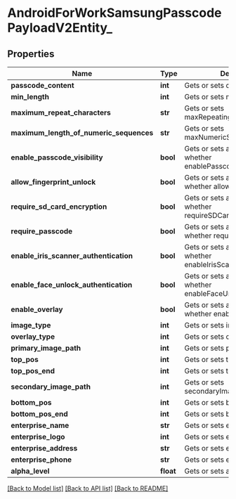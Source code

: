 # AndroidForWorkSamsungPasscodePayloadV2Entity_

## Properties
Name | Type | Description | Notes
------------ | ------------- | ------------- | -------------
**passcode_content** | **int** | Gets or sets quality. | [optional] 
**min_length** | **int** | Gets or sets minLength. | 
**maximum_repeat_characters** | **str** | Gets or sets maxRepeatingCharacters. | [optional] 
**maximum_length_of_numeric_sequences** | **str** | Gets or sets maxNumericSequences. | [optional] 
**enable_passcode_visibility** | **bool** | Gets or sets a value indicating whether enablePasscodeVisibility. | [optional] 
**allow_fingerprint_unlock** | **bool** | Gets or sets a value indicating whether allowFingerprintUnlock. | [optional] 
**require_sd_card_encryption** | **bool** | Gets or sets a value indicating whether requireSDCardEncryption. | [optional] 
**require_passcode** | **bool** | Gets or sets a value indicating whether requirePasscode. | [optional] 
**enable_iris_scanner_authentication** | **bool** | Gets or sets a value indicating whether enableIrisScannerAuthentication. | [optional] 
**enable_face_unlock_authentication** | **bool** | Gets or sets a value indicating whether enableFaceUnlockAuthentication. | [optional] 
**enable_overlay** | **bool** | Gets or sets a value indicating whether enableOverlay. | [optional] 
**image_type** | **int** | Gets or sets imageType. | [optional] 
**overlay_type** | **int** | Gets or sets overlayType. | [optional] 
**primary_image_path** | **int** | Gets or sets primaryImagePath. | [optional] 
**top_pos** | **int** | Gets or sets topPos. | [optional] 
**top_pos_end** | **int** | Gets or sets topPosEnd. | [optional] 
**secondary_image_path** | **int** | Gets or sets secondaryImagePath. | [optional] 
**bottom_pos** | **int** | Gets or sets bottomPos. | [optional] 
**bottom_pos_end** | **int** | Gets or sets bottomPosEnd. | [optional] 
**enterprise_name** | **str** | Gets or sets enterpriseName. | [optional] 
**enterprise_logo** | **int** | Gets or sets enterpriseLogo. | [optional] 
**enterprise_address** | **str** | Gets or sets enterpriseLogo. | [optional] 
**enterprise_phone** | **str** | Gets or sets enterprisePhone. | [optional] 
**alpha_level** | **float** | Gets or sets alphaLevel. | [optional] 

[[Back to Model list]](../README.md#documentation-for-models) [[Back to API list]](../README.md#documentation-for-api-endpoints) [[Back to README]](../README.md)


